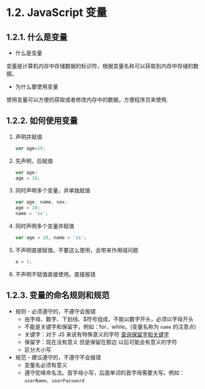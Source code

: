# 1.2. JavaScript 变量

## 1.2.1. 什么是变量

- 什么是变量

变量是计算机内存中存储数据的标识符，根据变量名称可以获取到内存中存储的数据。

- 为什么要使用变量

使用变量可以方便的获取或者修改内存中的数据，方便程序员来使用.

## 1.2.2. 如何使用变量

1. 声明并赋值

   ```JavaScript
   var age=18;
   ```

2. 先声明，后赋值

   ```JavaScript
   var age;
   age = 18;
   ```

3. 同时声明多个变量，并单独赋值

   ```JavaScript
   var age, name, sex;
   age = 10;
   name = 'zs';
   ```

4. 同时声明多个变量并赋值

   ```JavaScript
   var age = 10, name = 'zs';
   ```

5. 不声明直接赋值。不要这么使用，会带来作用域问题

   ```JavaScript
   a = 1;
   ```

6. 不声明不赋值直接使用。直接报错

## 1.2.3. 变量的命名规则和规范

- 规则 - 必须遵守的，不遵守会报错
  - 由字母、数字、下划线、$符号组成，不能以数字开头，必须以字母开头
  - 不能是关键字和保留字，例如：for、while。(变量名称为 `name` 的注意点)
  - 关键字：对于 JS 来说有特殊意义的字符 [查询保留字和关键字](https://developer.mozilla.org/en-US/docs/Web/JavaScript/Reference/Lexical_grammar#Keywords)
  - 保留字：现在没有意义 但是保留在那边 以后可能会有意义的字符
  - 区分大小写
- 规范 - 建议遵守的，不遵守不会报错
  - 变量名必须有意义
  - 遵守驼峰命名法。首字母小写，后面单词的首字母需要大写。例如：`userName`、`userPassword`
